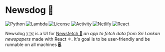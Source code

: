 # Newsdog 🐶

![Python](https://img.shields.io/badge/Python-3.10-blue)
![Lambda](https://img.shields.io/badge/AWS_Lambda-Enabled-orange)
![License](https://img.shields.io/github/license/RanukaDinsitha/Newsdog)
![Activity](https://img.shields.io/github/commit-activity/w/RanukaDinsitha/Newsdog)
[![Netlify](https://api.netlify.com/api/v1/badges/ec01947b-12fe-498d-b512-566d310ff488/deploy-status)](https://app.netlify.com/sites/newsdog-lk/deploys)
![React](https://img.shields.io/badge/React-%2361DAFB?style=flat&logo=react&logoColor=white)

Newsdog 🇱🇰 is a UI for [Newsfetch 📰](https://github.com/rangana/Newsfetch/) <i>an app to fetch data from Sri Lankan newspapers </i> made with React ⚛️. It's goal is to be user-friendly and be runnable on all machines 🖥️.
